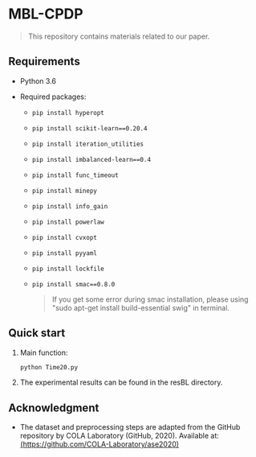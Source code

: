 # MBL-CPDP

> This repository contains materials related to our paper.


## Requirements

- Python 3.6

- Required packages:

  - `pip install hyperopt`
    
  - `pip install scikit-learn==0.20.4`
  
  - `pip install iteration_utilities` 
  
  - `pip install imbalanced-learn==0.4`  
  
  - `pip install func_timeout`
  
  - `pip install minepy`
  
  - `pip install info_gain`
  
  - `pip install powerlaw`
  
  - `pip install cvxopt`
  
  - `pip install pyyaml`
  
  - `pip install lockfile`
  
  - `pip install smac==0.8.0 `
  
    > If you get some error during smac installation, please using "sudo apt-get install build-essential swig" in terminal.

## Quick start 
1. Main function:
   ```python
   python Time20.py
   ```
2. The experimental results can be found in the resBL directory. 



## Acknowledgment

- The dataset and preprocessing steps are adapted from the GitHub repository by COLA Laboratory (GitHub, 2020). Available at: [(https://github.com/COLA-Laboratory/ase2020)](https://github.com/COLA-Laboratory/ase2020)
